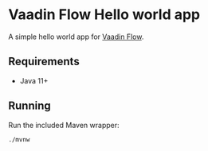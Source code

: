 # Vaadin Flow Hello world app

A simple hello world app for [Vaadin Flow](https://vaadin.com/flow).

## Requirements
- Java 11+

## Running
Run the included Maven wrapper: 

```
./mvnw
```